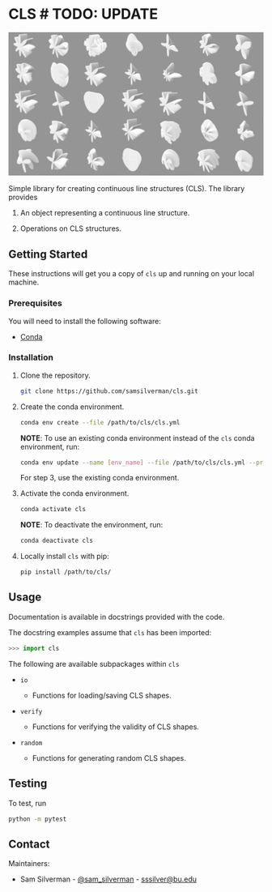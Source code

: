 # CLS # TODO: UPDATE

![cls Spashscreen](misc/images/splashscreen.jpeg)

Simple library for creating continuous line structures (CLS). The library provides

1. An object representing a continuous line structure.

2. Operations on CLS structures.

## Getting Started

These instructions will get you a copy of ``cls`` up and running on your local machine.

### Prerequisites

You will need to install the following software:

* [Conda](https://docs.conda.io/en/latest/)

### Installation

1. Clone the repository.

    ```bash
    git clone https://github.com/samsilverman/cls.git
    ```

2. Create the conda environment.

    ```bash
    conda env create --file /path/to/cls/cls.yml
    ```

    **NOTE**: To use an existing conda environment instead of the ``cls`` conda environment, run:

    ```bash
    conda env update --name [env_name] --file /path/to/cls/cls.yml --prune
    ```

    For step 3, use the existing conda environment.

3. Activate the conda environment.

    ```bash
    conda activate cls
    ```

    **NOTE**: To deactivate the environment, run:

    ```bash
    conda deactivate cls
    ```

4. Locally install ``cls`` with pip:

    ```bash
    pip install /path/to/cls/
    ```

## Usage

Documentation is available in docstrings provided with the code.

The docstring examples assume that ``cls`` has been imported:

```python
>>> import cls
```

The following are available subpackages within ``cls``

* ``io``
  * Functions for loading/saving CLS shapes.

* ``verify``
  * Functions for verifying the validity of CLS shapes.

* ``random``
  * Functions for generating random CLS shapes.

## Testing

To test, run

```bash
python -m pytest
```

## Contact

Maintainers:

* Sam Silverman - [@sam_silverman](https://twitter.com/sam_silverman) - [sssilver@bu.edu](mailto:sssilver@bu.edu)
